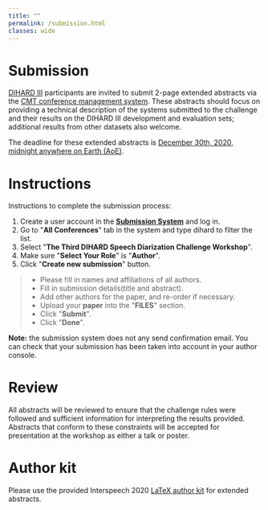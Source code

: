 ```yaml
---
title: ""
permalink: /submission.html
classes: wide
---
```


# Submission
[DIHARD III](https://dihardchallenge.github.io/dihard3/) participants are invited to submit 2-page extended abstracts via the
[CMT conference management system](https://cmt3.research.microsoft.com/DIHARDW2020).
These abstracts should focus on providing a technical
description of the systems submitted to the challenge and their results on the DIHARD III
development and evaluation sets; additional results from other datasets also welcome.

The deadline for these extended abstracts is [December 30th, 2020, midnight anywhere on Earth (AoE)](https://www.timeanddate.com/countdown/generic?iso=20201230T235959&p0=3399&msg=DIHARD+III+Workshop+Abstract+Submission&font=sanserif).


# Instructions
Instructions to complete the submission process:  
  1. Create a user account in the **[Submission System](https://cmt3.research.microsoft.com/DIHARDW2020)** and log in.  
  2. Go to "**All Conferences**" tab in the system and type dihard to filter the list.  
  3. Select "**The Third DIHARD Speech Diarization Challenge Workshop**".  
  4. Make sure "**Select Your Role**" is "**Author**".  
  5. Click "**Create new submission**" button.  
> + Please fill in names and affiliations of all authors.  
> + Fill in submission details(title and abstract).    
> + Add other authors for the paper, and re-order if necessary.  
> + Upload your **paper** into the "**FILES**" section.    
> + Click "**Submit**".   
> + Click "**Done**".


**Note:** the submission system does not any send confirmation email. You can check that your submission has been taken into account in your author console.

# Review
All abstracts will be reviewed to ensure that the challenge rules were
followed and sufficient information for interpreting the results provided.
Abstracts that conform to these constraints will be accepted for presentation
at the workshop as either a talk or poster.


# Author kit
Please use the provided Interspeech 2020 [LaTeX author kit](http://www.interspeech2020.org/IS2020_paper_kit.zip) for extended abstracts.
